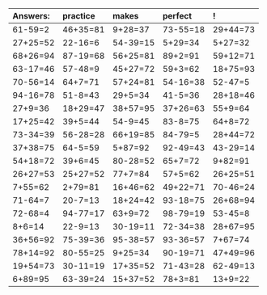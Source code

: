 | Answers: | practice | makes | perfect | ! |
| :--- | :--- | :--- | :--- | :--- |
| 61-59=2 | 46+35=81 | 9+28=37 | 73-55=18 | 29+44=73 | 
| 27+25=52 | 22-16=6 | 54-39=15 | 5+29=34 | 5+27=32 | 
| 68+26=94 | 87-19=68 | 56+25=81 | 89+2=91 | 59+12=71 | 
| 63-17=46 | 57-48=9 | 45+27=72 | 59+3=62 | 18+75=93 | 
| 70-56=14 | 64+7=71 | 57+24=81 | 54-16=38 | 52-47=5 | 
| 94-16=78 | 51-8=43 | 29+5=34 | 41-5=36 | 28+18=46 | 
| 27+9=36 | 18+29=47 | 38+57=95 | 37+26=63 | 55+9=64 | 
| 17+25=42 | 39+5=44 | 54-9=45 | 83-8=75 | 64+8=72 | 
| 73-34=39 | 56-28=28 | 66+19=85 | 84-79=5 | 28+44=72 | 
| 37+38=75 | 64-5=59 | 5+87=92 | 92-49=43 | 43-29=14 | 
| 54+18=72 | 39+6=45 | 80-28=52 | 65+7=72 | 9+82=91 | 
| 26+27=53 | 25+27=52 | 77+7=84 | 57+5=62 | 26+25=51 | 
| 7+55=62 | 2+79=81 | 16+46=62 | 49+22=71 | 70-46=24 | 
| 71-64=7 | 20-7=13 | 18+24=42 | 93-18=75 | 26+68=94 | 
| 72-68=4 | 94-77=17 | 63+9=72 | 98-79=19 | 53-45=8 | 
| 8+6=14 | 22-9=13 | 30-19=11 | 72-34=38 | 28+67=95 | 
| 36+56=92 | 75-39=36 | 95-38=57 | 93-36=57 | 7+67=74 | 
| 78+14=92 | 80-55=25 | 9+25=34 | 90-19=71 | 47+49=96 | 
| 19+54=73 | 30-11=19 | 17+35=52 | 71-43=28 | 62-49=13 | 
| 6+89=95 | 63-39=24 | 15+37=52 | 78+3=81 | 13+9=22 | 
